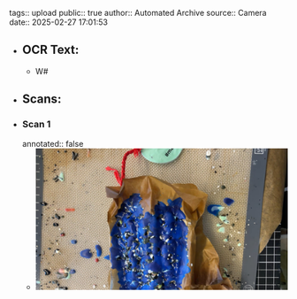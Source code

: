 tags:: upload
public:: true
author:: Automated Archive
source:: Camera
date:: 2025-02-27 17:01:53

- ## OCR Text:
	- W#
- ## Scans:
- ### Scan 1
  annotated:: false
	- ![./assets/scans/2025-02-27T17-01-53-8717.jpg](./assets/scans/2025-02-27T17-01-53-8717.jpg)